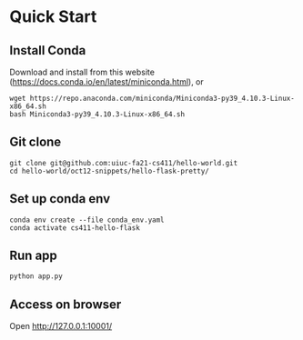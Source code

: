 # Quick Start


## Install Conda

Download and install from this website (https://docs.conda.io/en/latest/miniconda.html), or

```
wget https://repo.anaconda.com/miniconda/Miniconda3-py39_4.10.3-Linux-x86_64.sh
bash Miniconda3-py39_4.10.3-Linux-x86_64.sh
```

## Git clone

```
git clone git@github.com:uiuc-fa21-cs411/hello-world.git
cd hello-world/oct12-snippets/hello-flask-pretty/
```


## Set up conda env

```
conda env create --file conda_env.yaml
conda activate cs411-hello-flask
```


## Run app
```
python app.py
```


## Access on browser

Open http://127.0.0.1:10001/

